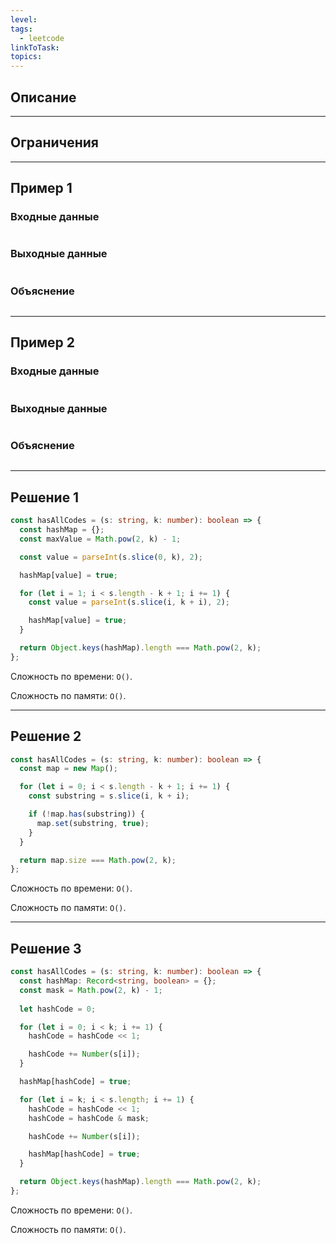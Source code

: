 ```yaml
---
level: 
tags:
  - leetcode
linkToTask: 
topics:
---
```

## Описание

---
## Ограничения

---
## Пример 1

### Входные данные

```

```
### Выходные данные

```

```
### Объяснение

```

```

---
## Пример 2

### Входные данные

```

```
### Выходные данные

```

```
### Объяснение

```

```

---
## Решение 1

```typescript
const hasAllCodes = (s: string, k: number): boolean => {
  const hashMap = {};
  const maxValue = Math.pow(2, k) - 1;

  const value = parseInt(s.slice(0, k), 2);

  hashMap[value] = true;

  for (let i = 1; i < s.length - k + 1; i += 1) {
    const value = parseInt(s.slice(i, k + i), 2);

    hashMap[value] = true;
  }

  return Object.keys(hashMap).length === Math.pow(2, k);
};
```

Сложность по времени: `O()`.

Сложность по памяти: `O()`.

---
## Решение 2

```typescript
const hasAllCodes = (s: string, k: number): boolean => {
  const map = new Map();

  for (let i = 0; i < s.length - k + 1; i += 1) {
    const substring = s.slice(i, k + i);

    if (!map.has(substring)) {
      map.set(substring, true);
    }
  }

  return map.size === Math.pow(2, k);
};
```

Сложность по времени: `O()`.

Сложность по памяти: `O()`.

---

## Решение 3

```typescript
const hasAllCodes = (s: string, k: number): boolean => {
  const hashMap: Record<string, boolean> = {};
  const mask = Math.pow(2, k) - 1;
  
  let hashCode = 0;

  for (let i = 0; i < k; i += 1) {
    hashCode = hashCode << 1;

    hashCode += Number(s[i]);
  }

  hashMap[hashCode] = true;

  for (let i = k; i < s.length; i += 1) {
    hashCode = hashCode << 1;
    hashCode = hashCode & mask;

    hashCode += Number(s[i]);

    hashMap[hashCode] = true;
  }

  return Object.keys(hashMap).length === Math.pow(2, k);
};
```

Сложность по времени: `O()`.

Сложность по памяти: `O()`.
